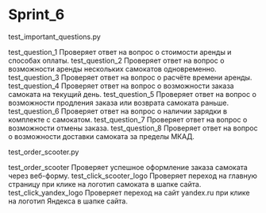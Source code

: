 # Sprint_6

test_important_questions.py

test_question_1 Проверяет ответ на вопрос о стоимости аренды и способах оплаты.
test_question_2 Проверяет ответ на вопрос о возможности аренды нескольких самокатов одновременно.
test_question_3 Проверяет ответ на вопрос о расчёте времени аренды.
test_question_4 Проверяет ответ на вопрос о возможности заказа самоката на текущий день.
test_question_5 Проверяет ответ на вопрос о возможности продления заказа или возврата самоката раньше.
test_question_6 Проверяет ответ на вопрос о наличии зарядки в комплекте с самокатом.
test_question_7 Проверяет ответ на вопрос о возможности отмены заказа.
test_question_8 Проверяет ответ на вопрос о возможности доставки самоката за пределы МКАД.

test_order_scooter.py

test_order_scooter Проверяет успешное оформление заказа самоката через веб-форму.
test_click_scooter_logo Проверяет переход на главную страницу при клике на логотип самоката в шапке сайта.
test_click_yandex_logo Проверяет переход на сайт yandex.ru при клике на логотип Яндекса в шапке сайта.